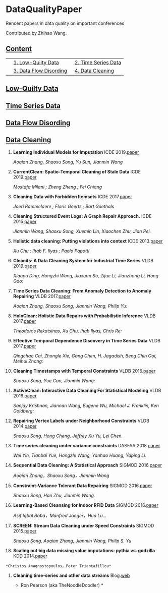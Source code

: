 # DataQualityPaper
Rencent papers in data quality on important conferences 

Contributed by Zhihao Wang.

## [Content](#content)

<table>
<!-- <tr><td colspan="2"><a href="#survey-papers">1. Survey</a></td></tr> 
<tr><td colspan="2"><a href="#models">2. Models</a></td></tr> -->
<tr>
    <td>&emsp;<a href="#low-quilty-data">1.  Low-Quilty Data</a></td>
    <td>&ensp;<a href="#time-series-data">2.  Time Series Data</a></td>
</tr>
<tr>
    <td>&emsp;<a href="#data-flow-disording">3.  Data Flow Disording</a></td>
    <td>&ensp;<a href="#data-cleaning">4.  Data Cleaning</a></td>
</tr>
</table>

## [Low-Quilty Data](#content)

    
## [Time Series Data](#content)


    
## [Data Flow Disording](#content)

    
## [Data Cleaning](#content)

1. **Learning Individual Models for Imputation** ICDE 2019.[paper](http://ieeexplore-ieee-org-s.ivpn.hit.edu.cn/stamp/stamp.jsp?tp=&arnumber=8731351)

    *Aoqian Zhang, Shaoxu Song, Yu Sun, Jianmin Wang*
        
1. **CurrentClean: Spatio-Temporal Cleaning of Stale Data** ICDE 2019.[paper](http://ieeexplore-ieee-org-s.ivpn.hit.edu.cn/stamp/stamp.jsp?tp=&arnumber=8731522)

    *Mostafa Milani ; Zheng Zheng ; Fei Chiang*
    
1. **Cleaning Data with Forbidden Itemsets** ICDE 2017.[paper](http://ieeexplore-ieee-org-s.ivpn.hit.edu.cn/stamp/stamp.jsp?tp=&arnumber=7930034)

    *Joeri Rammelaere ; Floris Geerts ; Bart Goethals*
    
1. **Cleaning Structured Event Logs: A Graph Repair Approach.** ICDE 2015.[paper](http://ise.thss.tsinghua.edu.cn/sxsong/doc/15icde.pdf)

    *Jianmin Wang, Shaoxu Song, Xuemin Lin, Xiaochen Zhu, Jian Pei.*
    
1. **Holistic data cleaning: Putting violations into context** ICDE 2013.[paper](https://ieeexplore.ieee.org/stamp/stamp.jsp?tp=&arnumber=6544847)

    *Xu Chu ; Ihab F. Ilyas ; Paolo Papotti*
    
1. **Cleanits: A Data Cleaning System for Industrial Time Series** VLDB 2019.[paper](http://www.vldb.org/pvldb/vol12/p1786-ding.pdf)

    *Xiaoou Ding, Hongzhi Wang, Jiaxuan Su, Zijue Li, Jianzhong Li, Hong Gao:*
    
1. **Time Series Data Cleaning: From Anomaly Detection to Anomaly Repairing** VLDB 2017.[paper](http://www.vldb.org/pvldb/vol10/p1046-song.pdf)

    *Aoqian Zhang, Shaoxu Song, Jianmin Wang, Philip Yu:*
    
 1. **HoloClean: Holistic Data Repairs with Probabilistic Inference** VLDB 2017.[paper](http://www.vldb.org/pvldb/vol10/p1190-rekatsinas.pdf)

    *Theodoros Rekatsinas, Xu Chu, Ihab Ilyas, Chris Re:*   
    
 1. **Effective Temporal Dependence Discovery in Time Series Data** VLDB 2017.[paper](http://www.vldb.org/pvldb/vol11/p893-cai.pdf)

    *Qingchao Cai, Zhongle Xie, Gang Chen, H. Jagadish, Beng Chin Ooi, Meihui Zhang:*   

 1. **Cleaning Timestamps with Temporal Constraints**  VLDB 2016.[paper](http://www.vldb.org/pvldb/vol9/p708-song.pdf)

    *Shaoxu Song, Yue Cao, Jianmin Wang:*   
    
 1. **ActiveClean: Interactive Data Cleaning For Statistical Modeling**  VLDB 2016.[paper](http://www.vldb.org/pvldb/vol9/p948-krishnan.pdf)

    *Sanjay Krishnan, Jiannan Wang, Eugene Wu, Michael J. Franklin, Ken Goldberg:*   
    
1. **Repairing Vertex Labels under Neighborhood Constraints**  VLDB 2014.[paper](http://ise.thss.tsinghua.edu.cn/sxsong/doc/14vldb-graph.pdf)

    *Shaoxu Song, Hong Cheng, Jeffrey Xu Yu, Lei Chen.*   
    
 1. **Time series cleaning under variance constraints**  DASFAA 2018.[paper](http://link-springer-com-s.ivpn.hit.edu.cn/content/pdf/10.1007%2F978-3-319-91455-8.pdf)

    *Wei Yin, Tianbai Yue, Hongzhi Wang, Yanhao Huang, Yaping Li.*   
    
1. **Sequential Data Cleaning: A Statistical Approach**  SIGMOD 2016.[paper](http://ise.thss.tsinghua.edu.cn/sxsong/doc/16sigmod-sequential.pdf)

    *Aoqian Zhang，Shaoxu Song，Jianmin Wang*   
    
1. **Constraint-Variance Tolerant Data Repairing**  SIGMOD 2016.[paper](http://ise.thss.tsinghua.edu.cn/sxsong/doc/16sigmod-constraint.pdf)

    *Shaoxu Song, Han Zhu, Jianmin Wang.*   
    
1. **Learning-Based Cleansing for Indoor RFID Data**  SIGMOD 2016.[paper]()

    *Asif Iqbal Baba，Manfred Jaeger，Hua Lu...*   
    
 1. **SCREEN: Stream Data Cleaning under Speed Constraints**  SIGMOD 2015.[paper](https://www.semanticscholar.org/paper/SCREEN%3A-Stream-Data-Cleaning-under-Speed-Song-Zhang/ec4b1bee27c0294d1819bd9186ed09e8df960aa1)

    *Shaoxu Song, Aoqian Zhang, Jianmin Wang, Philip S. Yu*   
       
  1. **Scaling out big data missing value imputations: pythia vs. godzilla**  KDD 2014.[paper](http://delivery.acm.org/10.1145/2630000/2623615/p651-anagnostopoulos.pdf?ip=221.212.176.50&id=2623615&acc=ACTIVE%20SERVICE&key=BF85BBA5741FDC6E%2E5C4511229FC427D6%2E4D4702B0C3E38B35%2E4D4702B0C3E38B35&__acm__=1574949349_a118a7c259ae31170e6c1e1fc20dd7a6)

    *Christos Anagnostopoulos，Peter Triantafillou*   
    
 1. **Cleaning time-series and other data streams**  Blog.[web](http://exploringdatablog.blogspot.com/2011/11/cleaning-time-series-and-other-data.html)

    * Ron Pearson (aka TheNoodleDoodler) *   
